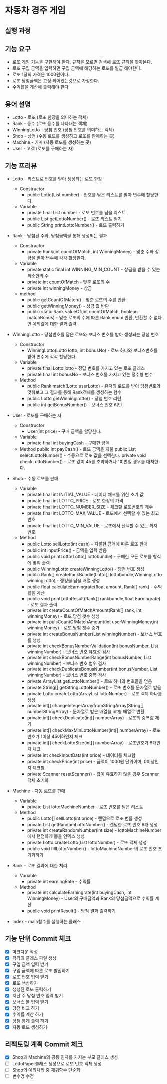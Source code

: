자동차 경주 게임
=================

실행 과정
----------------

기능 요구
---------
* 로또 게임 기능을 구현해야 한다. 규칙을 모르면 검색해 로또 규칙을 찾아본다.
* 로또 구입 금액을 입력하면 구입 금액에 해당하는 로또를 발급 해야한다.
* 로또 1장의 가격은 1000원이다.
* 로또 당첨금액은 고정 되어있는것으로 가정한다.
* 수익률을 계산해 출력해야 한다
 

용어 설명
--------------
* Lotto - 로또 (로또 한장을 의미하는 객체)
* Rank - 등수 (로또 등수를 나타내는 객체) 
* WinningLotto - 당첨 번호 (당첨 번호를 의미하는 객체) 
* Shop - 상점 (수동 로또를 생성하고 로또를 판매하는 곳)
* Machine - 기계 (자동 로또를 생성하는 곳)
* User - 고객 (로또를 구매하는 자)

기능 프리뷰
-------------
* Lotto - 리스트로 번호를 받아 생성되는 로또 한장
    * Constructor
        * public Lotto(List<Integer> number) - 번호를 담은 리스트를 받아 변수에 할당한다.
    * Variable
        * private final List<Integer> number - 로또 번호를 담을 리스트
        * public List<Integer> getLottoNumber() - 로또 리스트 얻기
        * public String printLottoNumber() - 로또 출력하기
        
* Rank - 당첨된 수와, 당첨금액을 통해 생성되는 결과
    * Constructor        
        * private Rank(int countOfMatch, int WinningMoney) - 맞춘 수와 상금을 받아 변수에 각각 할당한다.
    * Variable
        * private static final int WINNING_MIN_COUNT - 상금을 받을 수 있는 최소한의 수
        * private int countOfMatch - 맞춘 로또의 수
        * private int winningMoney - 상금
    * method
        * public getCountOfMatch() - 맞춘 로또의 수를 반환
        * public getWinningMoney() - 상금 값 반환
        * public static Rank valueOf(int countOfMatch, boolean matchBonus) - 맞춘 로또의 수에 따른 Rank enum 반환, 반환할 수 없다면 예외값에 대한 결과 출력         

* WinningLotto - 당첨번호를 담은 로또와 보너스 번호를 받아 생성되는 당첨 번호
    * Constructor
        * WinningLotto(Lotto lotto, int bonusNo) - 로또 하나와 보너스번호를 받아 변수에 각각 할당한다.
    * Variable
        * private final Lotto lotto - 정답 번호를 가지고 있는 로또 클래스
        * private final int bonusNo - 보너스 번호를 가지고 있는 정수형 변수            
    * Method
        * public Rank match(Lotto userLotto) - 유저의 로또를 받아 당첨번호와 맞춰보고 그 결과를 통해 Rank객체를 생성하는 함수
        * public Lotto getWinningLotto() - 당첨 번호 리턴
        * public int getBonusNumber() - 보너스 번호 리턴
        
        
* User - 로또를 구매하는 자
    * Constructor
        * User(int price) - 구매 금액을 할당한다.
    * Variable
        * private final int buyingCash - 구매한 금액
    * Method
        public int payCash() - 로또 금액을 지불
        public List<Integer> selectLottoNumber() - 수동으로 로또 값을 선택한다.
        private void checkLottoNumber() - 로또 값이 45를 초과하거나 1미만일 경우를 대처한다.

* Shop - 수동 로또를 판매
    * Variable
        * private final int INITIAL_VALUE - 데이터 체크를 위한 초기 값
        * private final int LOTTO_PRICE - 로또 한장의 가격
        * private final int LOTTO_NUMBER_SIZE - 체크할 로또번호의 개수
        * private final int LOTTO_MAX_VALUE - 로또에서 선택할 수 있는 최고 번호
        * private final int LOTTO_MIN_VALUE - 로또에서 선택할 수 있는 최저 번호
     * Method
        * public Lotto sellLotto(int cash) - 지불한 금액에 따른 로또 판매
        * public int inputPrice() - 금액을 입력 받음
        * public void printLotto(Lotto[] lottobundle) - 구매한 모든 로또를 형식에 맞춰 출력
        * public WinningLotto createWinningLotto() - 당첨 번호 생성
        * public Rank[] createRankBundle(Lotto[] lottobundle,WinningLotto winningLotto) - 랭킹을 담을 배열 생성
        * public float calculateEarningrate(float amount, Rank[] rank) - 수익률을 계산
        * public void printLottoResult(Rank[] rankbundle,float Earningrate) - 로또 결과 출력
        * private int createCountOfMatchAmount(Rank[] rank, int winningMoney) - 로또 당첨 갯수 생성
        * private int pulsCountOfMatchAmount(int userWinningMoney,int winningMoney) - 로또 당첨 갯수 증가
        * private int createBonusNumber(List<Integer> winningNumber) - 보너스 번호를 생성
        * private int checkBonusNumberValidation(int bonusNumber, List<Integer> winningNumber) - 보너스 번호 유효성 검사
        * private int checkBonusNumberRange(int bonusNumber, List<Integer> winningNumber) - 보너스 번호 범위 검사
        * private int checkDuplicateBonusNumber(int bonusNumber, List<Integer> winningNumber) - 보너스 번호 중복 검사
        * private ArrayList<Integer> getLottoNumber() - 로또 하나의 번호들을 얻음
        * private String[] getStringLottoNumber() - 로또 번호를 문자열로 받음
        * private Lotto createLotto(ArrayList<Integer> lottoNumber) - 로또 객체 하나를 생성
        * private int[] changeIntegerArrayfromStringArray(String[] numberStringArray) - 문자열로 받은 배열을 int형 배열로 변환
        * private int[] checkDuplicate(int[] numberArray) - 로또의 중복값 제거
        * private int[] checkMaxMinLottoNumber(int[] numberArray) - 로또번호가 1이상 45이하인지 체크
        * private int[] checkLottoSize(int[] numberArray) - 로또번호가 6개인지 체크
        * private int checkInputData(int price) - 데이터를 체크함
        * private int checkPrice(int price) - 금액이 1000원 단위이며, 0이상인지 체크함
        * private Scanner resetScanner() - 값이 유효하지 않을 경우 Scanner객체 초기화
        
* Machine - 자동 로또를 판매
    * Variable
        * private List<Integer> lottoMachineNumber - 로또 번호를 담은 리스트
    * Method
        * public Lotto[] sellLotto(int price) - 랜덤으로 로또 번들 생성
        * private List<Integer> getRandomLottoNumber() - 랜덤한 로또 번호 6개 생성
        * private int createRandomNumber(int size) - lottoMachineNumber에서 랜덤하게 뽑을 인덱스 생성
        * private Lotto createLotto(List<Integer> lottoNumber) - 로또 객체 생성
        * public void fillLottoNumber() - lottoMachineNumber의 로또 번호 초기화하기
* Bank - 로또 결과에 대한 처리
    * Variable
        * private int earningRate - 수익률
    * Method
        * private int calculateEarningrate(int buyingCash, int WinningMoney) - User의 구매금액과 Rank의 당첨금액으로 수익률 계산 
        * public void printResult() - 당첨 결과 출력하기
        
* Index - main함수를 실행하는 클래스
                    
         
        
기능 단위 Commit 체크
-----------------------
- [x] 마크다운 작성
- [x] 각각의 클래스 파일 생성
- [x] 구입 금액 입력 받기
- [x] 구입 금액에 따른 로또 발권하기
- [x] 로또 번호 입력 받기
- [x] 로또 생성하기
- [x] 생성된 로또 출력하기
- [x] 지난 주 당첨 번호 입력 받기
- [x] 보너스 볼 입력 받기
- [x] 당첨 비교 하기
- [x] 수익률 계산 하기
- [x] 당첨 통계 출력 하기 
- [x] 자동 로또 생성하기

리팩토링 계획 Commit 체크
-------------------------
- [x] Shop과 Machine의 공통 인자를 가지는 부모 클래스 생성
- [ ] LottoPaper클래스 생성으로 로또 번호 객체 생성
- [ ] Shop의 예외처리 중 재귀함수 단순화
- [ ] 변수명 수정